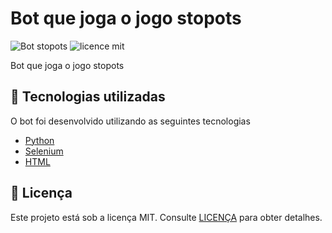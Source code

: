 # Bot que joga o jogo stopots

![Bot stopots](https://img.shields.io/badge/Leosantosx-Ecoleta-blue)
![licence mit](https://img.shields.io/github/license/leosantosx/Ecoleta)

<p>Bot que joga o jogo stopots</p>

## 🚀 Tecnologias utilizadas

O bot foi desenvolvido utilizando as seguintes tecnologias

- [Python](https://www.python.org/)
- [Selenium](https://selenium-python.readthedocs.io/)
- [HTML](https://developer.mozilla.org/pt-BR/docs/Web/HTML)


## 📝 Licença

Este projeto está sob a licença MIT. Consulte [LICENÇA](https://github.com/leosantosx/Ecoleta/blob/master/LICENSE) para obter detalhes.

